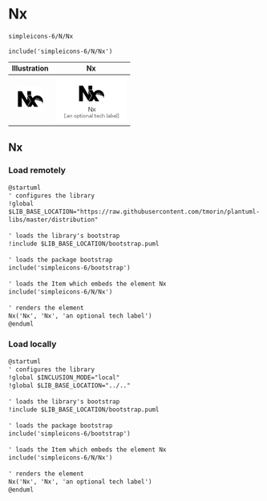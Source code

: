 # Nx


```text
simpleicons-6/N/Nx
```

```text
include('simpleicons-6/N/Nx')
```



| Illustration | Nx |
| :---: | :---: |
| ![illustration for Illustration](../../simpleicons-6/N/Nx.png) | ![illustration for Nx](../../simpleicons-6/N/Nx.Local.png) |




## Nx

### Load remotely
```plantuml
@startuml
' configures the library
!global $LIB_BASE_LOCATION="https://raw.githubusercontent.com/tmorin/plantuml-libs/master/distribution"

' loads the library's bootstrap
!include $LIB_BASE_LOCATION/bootstrap.puml

' loads the package bootstrap
include('simpleicons-6/bootstrap')

' loads the Item which embeds the element Nx
include('simpleicons-6/N/Nx')

' renders the element
Nx('Nx', 'Nx', 'an optional tech label')
@enduml
```

### Load locally
```plantuml
@startuml
' configures the library
!global $INCLUSION_MODE="local"
!global $LIB_BASE_LOCATION="../.."

' loads the library's bootstrap
!include $LIB_BASE_LOCATION/bootstrap.puml

' loads the package bootstrap
include('simpleicons-6/bootstrap')

' loads the Item which embeds the element Nx
include('simpleicons-6/N/Nx')

' renders the element
Nx('Nx', 'Nx', 'an optional tech label')
@enduml
```

